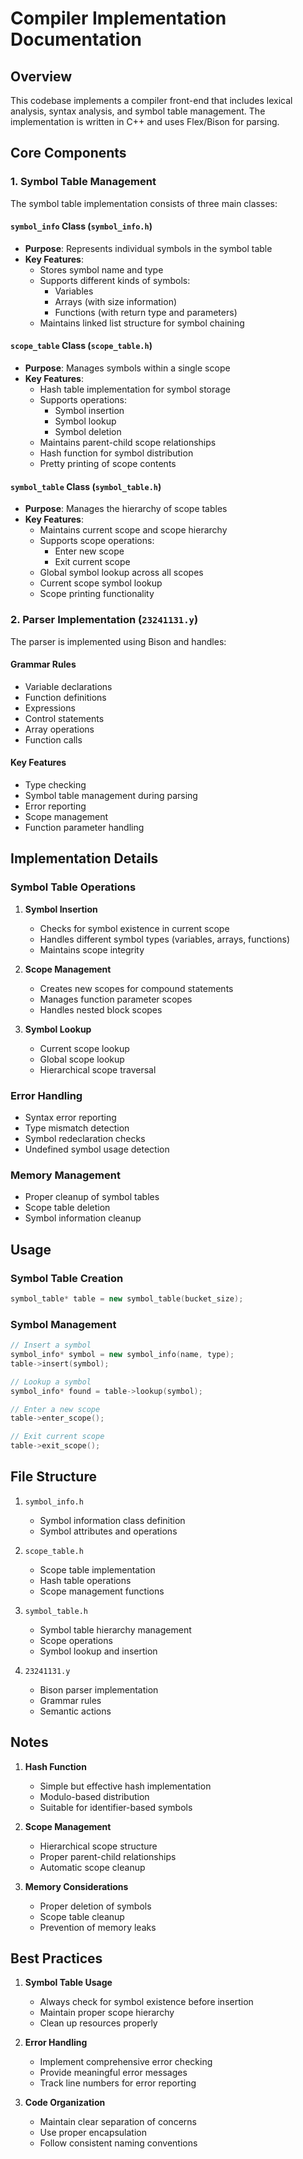 # Compiler Implementation Documentation

## Overview
This codebase implements a compiler front-end that includes lexical analysis, syntax analysis, and symbol table management. The implementation is written in C++ and uses Flex/Bison for parsing.

## Core Components

### 1. Symbol Table Management
The symbol table implementation consists of three main classes:

#### `symbol_info` Class (`symbol_info.h`)
- **Purpose**: Represents individual symbols in the symbol table
- **Key Features**:
  - Stores symbol name and type
  - Supports different kinds of symbols:
    - Variables
    - Arrays (with size information)
    - Functions (with return type and parameters)
  - Maintains linked list structure for symbol chaining

#### `scope_table` Class (`scope_table.h`)
- **Purpose**: Manages symbols within a single scope
- **Key Features**:
  - Hash table implementation for symbol storage
  - Supports operations:
    - Symbol insertion
    - Symbol lookup
    - Symbol deletion
  - Maintains parent-child scope relationships
  - Hash function for symbol distribution
  - Pretty printing of scope contents

#### `symbol_table` Class (`symbol_table.h`)
- **Purpose**: Manages the hierarchy of scope tables
- **Key Features**:
  - Maintains current scope and scope hierarchy
  - Supports scope operations:
    - Enter new scope
    - Exit current scope
  - Global symbol lookup across all scopes
  - Current scope symbol lookup
  - Scope printing functionality

### 2. Parser Implementation (`23241131.y`)
The parser is implemented using Bison and handles:

#### Grammar Rules
- Variable declarations
- Function definitions
- Expressions
- Control statements
- Array operations
- Function calls

#### Key Features
- Type checking
- Symbol table management during parsing
- Error reporting
- Scope management
- Function parameter handling

## Implementation Details

### Symbol Table Operations

1. **Symbol Insertion**
   - Checks for symbol existence in current scope
   - Handles different symbol types (variables, arrays, functions)
   - Maintains scope integrity

2. **Scope Management**
   - Creates new scopes for compound statements
   - Manages function parameter scopes
   - Handles nested block scopes

3. **Symbol Lookup**
   - Current scope lookup
   - Global scope lookup
   - Hierarchical scope traversal

### Error Handling
- Syntax error reporting
- Type mismatch detection
- Symbol redeclaration checks
- Undefined symbol usage detection

### Memory Management
- Proper cleanup of symbol tables
- Scope table deletion
- Symbol information cleanup

## Usage

### Symbol Table Creation
```cpp
symbol_table* table = new symbol_table(bucket_size);
```

### Symbol Management
```cpp
// Insert a symbol
symbol_info* symbol = new symbol_info(name, type);
table->insert(symbol);

// Lookup a symbol
symbol_info* found = table->lookup(symbol);

// Enter a new scope
table->enter_scope();

// Exit current scope
table->exit_scope();
```

## File Structure

1. `symbol_info.h`
   - Symbol information class definition
   - Symbol attributes and operations

2. `scope_table.h`
   - Scope table implementation
   - Hash table operations
   - Scope management functions

3. `symbol_table.h`
   - Symbol table hierarchy management
   - Scope operations
   - Symbol lookup and insertion

4. `23241131.y`
   - Bison parser implementation
   - Grammar rules
   - Semantic actions

## Notes

1. **Hash Function**
   - Simple but effective hash implementation
   - Modulo-based distribution
   - Suitable for identifier-based symbols

2. **Scope Management**
   - Hierarchical scope structure
   - Proper parent-child relationships
   - Automatic scope cleanup

3. **Memory Considerations**
   - Proper deletion of symbols
   - Scope table cleanup
   - Prevention of memory leaks

## Best Practices

1. **Symbol Table Usage**
   - Always check for symbol existence before insertion
   - Maintain proper scope hierarchy
   - Clean up resources properly

2. **Error Handling**
   - Implement comprehensive error checking
   - Provide meaningful error messages
   - Track line numbers for error reporting

3. **Code Organization**
   - Maintain clear separation of concerns
   - Use proper encapsulation
   - Follow consistent naming conventions 